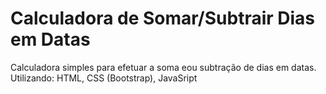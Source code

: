 # Calculadora de Somar/Subtrair Dias em Datas
Calculadora simples para efetuar a soma eou subtração de dias em datas.  
Utilizando: HTML, CSS (Bootstrap), JavaSript